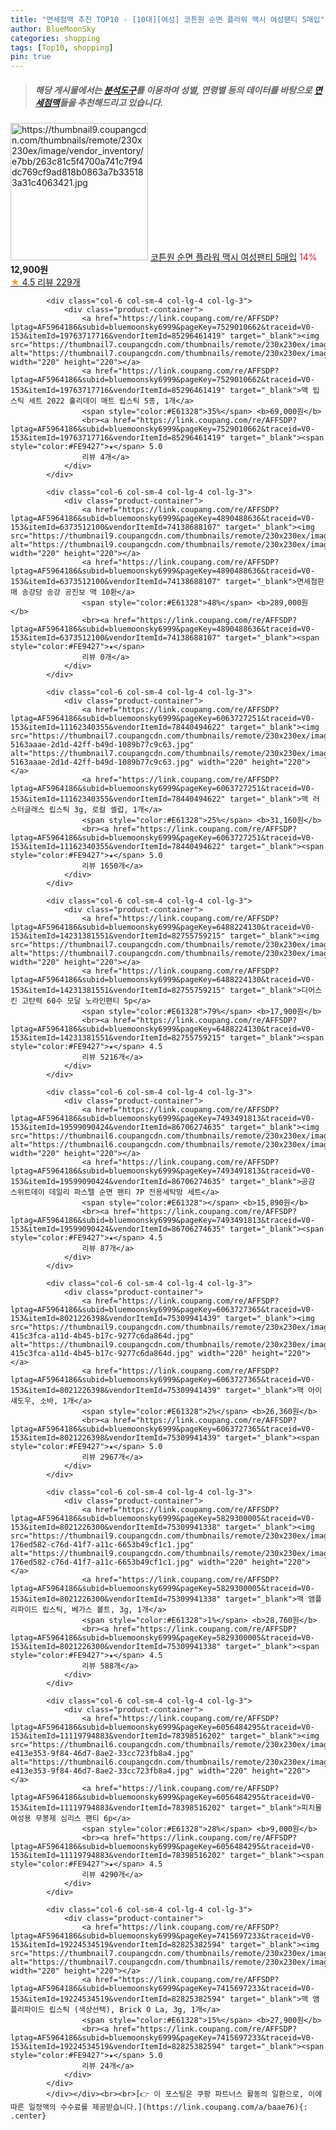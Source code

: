 ```yaml
---
title: "면세점맥 추천 TOP10 - [10대][여성] 코튼원 순면 플라워 맥시 여성팬티 5매입"
author: BlueMoonSky
categories: shopping
tags: [Top10, shopping]
pin: true
---
```


> ##### 해당 게시물에서는 [**분석도구**](https://itemscout.io/)를 이용하여 **성별**, **연령별** 등의 데이터를 바탕으로 [**면세점맥**](https://link.coupang.com/a/baae76)들을 추천해드리고 있습니다.
<div class="container"><div class="row">
            <div class="col-6 col-sm-4 col-lg-4 col-lg-3">
                <div class="product-container">
                    <a href="https://link.coupang.com/re/AFFSDP?lptag=AF5964186&subid=bluemoonsky6999&pageKey=6540450384&traceid=V0-153&itemId=14559671649&vendorItemId=81801954099" target="_blank"><img src="https://thumbnail9.coupangcdn.com/thumbnails/remote/230x230ex/image/vendor_inventory/e7bb/263c81c5f4700a741c7f94dc769cf9ad818b0863a7b335183a31c4063421.jpg" alt="https://thumbnail9.coupangcdn.com/thumbnails/remote/230x230ex/image/vendor_inventory/e7bb/263c81c5f4700a741c7f94dc769cf9ad818b0863a7b335183a31c4063421.jpg" width="220" height="220"></a>
                    <a href="https://link.coupang.com/re/AFFSDP?lptag=AF5964186&subid=bluemoonsky6999&pageKey=6540450384&traceid=V0-153&itemId=14559671649&vendorItemId=81801954099" target="_blank">코튼원 순면 플라워 맥시 여성팬티 5매입</a>
                    <span style="color:#E61328">14%</span> <b>12,900원</b>
                    <br><a href="https://link.coupang.com/re/AFFSDP?lptag=AF5964186&subid=bluemoonsky6999&pageKey=6540450384&traceid=V0-153&itemId=14559671649&vendorItemId=81801954099" target="_blank"><span style="color:#FE9427">★</span> 4.5
                    리뷰 229개</a>
                </div>
            </div>
            
            <div class="col-6 col-sm-4 col-lg-4 col-lg-3">
                <div class="product-container">
                    <a href="https://link.coupang.com/re/AFFSDP?lptag=AF5964186&subid=bluemoonsky6999&pageKey=7529010662&traceid=V0-153&itemId=19763717716&vendorItemId=85296461419" target="_blank"><img src="https://thumbnail7.coupangcdn.com/thumbnails/remote/230x230ex/image/vendor_inventory/d3eb/8ada48e393bc903486cac9593d087714cf0aa07dfe254583d22846c051c4.jpeg" alt="https://thumbnail7.coupangcdn.com/thumbnails/remote/230x230ex/image/vendor_inventory/d3eb/8ada48e393bc903486cac9593d087714cf0aa07dfe254583d22846c051c4.jpeg" width="220" height="220"></a>
                    <a href="https://link.coupang.com/re/AFFSDP?lptag=AF5964186&subid=bluemoonsky6999&pageKey=7529010662&traceid=V0-153&itemId=19763717716&vendorItemId=85296461419" target="_blank">맥 립스틱 세트 2022 홀리데이 매트 립스틱 5종, 1개</a>
                    <span style="color:#E61328">35%</span> <b>69,000원</b>
                    <br><a href="https://link.coupang.com/re/AFFSDP?lptag=AF5964186&subid=bluemoonsky6999&pageKey=7529010662&traceid=V0-153&itemId=19763717716&vendorItemId=85296461419" target="_blank"><span style="color:#FE9427">★</span> 5.0
                    리뷰 4개</a>
                </div>
            </div>
            
            <div class="col-6 col-sm-4 col-lg-4 col-lg-3">
                <div class="product-container">
                    <a href="https://link.coupang.com/re/AFFSDP?lptag=AF5964186&subid=bluemoonsky6999&pageKey=4890488636&traceid=V0-153&itemId=6373512100&vendorItemId=74138688107" target="_blank"><img src="https://thumbnail9.coupangcdn.com/thumbnails/remote/230x230ex/image/vendor_inventory/ce63/5d1be2721c97464fcd04104bd2de22d9a0eaa2dbd2aa81e17a18234d6107.JPG" alt="https://thumbnail9.coupangcdn.com/thumbnails/remote/230x230ex/image/vendor_inventory/ce63/5d1be2721c97464fcd04104bd2de22d9a0eaa2dbd2aa81e17a18234d6107.JPG" width="220" height="220"></a>
                    <a href="https://link.coupang.com/re/AFFSDP?lptag=AF5964186&subid=bluemoonsky6999&pageKey=4890488636&traceid=V0-153&itemId=6373512100&vendorItemId=74138688107" target="_blank">면세점판매 송강당 송강 공진보 맥 10환</a>
                    <span style="color:#E61328">48%</span> <b>289,000원</b>
                    <br><a href="https://link.coupang.com/re/AFFSDP?lptag=AF5964186&subid=bluemoonsky6999&pageKey=4890488636&traceid=V0-153&itemId=6373512100&vendorItemId=74138688107" target="_blank"><span style="color:#FE9427">★</span> 
                    리뷰 0개</a>
                </div>
            </div>
            
            <div class="col-6 col-sm-4 col-lg-4 col-lg-3">
                <div class="product-container">
                    <a href="https://link.coupang.com/re/AFFSDP?lptag=AF5964186&subid=bluemoonsky6999&pageKey=6063727251&traceid=V0-153&itemId=11162340355&vendorItemId=78440494622" target="_blank"><img src="https://thumbnail7.coupangcdn.com/thumbnails/remote/230x230ex/image/retail/images/108028972975897-5163aaae-2d1d-42ff-b49d-1089b77c9c63.jpg" alt="https://thumbnail7.coupangcdn.com/thumbnails/remote/230x230ex/image/retail/images/108028972975897-5163aaae-2d1d-42ff-b49d-1089b77c9c63.jpg" width="220" height="220"></a>
                    <a href="https://link.coupang.com/re/AFFSDP?lptag=AF5964186&subid=bluemoonsky6999&pageKey=6063727251&traceid=V0-153&itemId=11162340355&vendorItemId=78440494622" target="_blank">맥 러스터글래스 립스틱 3g, 로컬 셀럽, 1개</a>
                    <span style="color:#E61328">25%</span> <b>31,160원</b>
                    <br><a href="https://link.coupang.com/re/AFFSDP?lptag=AF5964186&subid=bluemoonsky6999&pageKey=6063727251&traceid=V0-153&itemId=11162340355&vendorItemId=78440494622" target="_blank"><span style="color:#FE9427">★</span> 5.0
                    리뷰 1650개</a>
                </div>
            </div>
            
            <div class="col-6 col-sm-4 col-lg-4 col-lg-3">
                <div class="product-container">
                    <a href="https://link.coupang.com/re/AFFSDP?lptag=AF5964186&subid=bluemoonsky6999&pageKey=6488224130&traceid=V0-153&itemId=14231381551&vendorItemId=82755759215" target="_blank"><img src="https://thumbnail7.coupangcdn.com/thumbnails/remote/230x230ex/image/vendor_inventory/bc09/b8a21f755aa691854a6e01aa0d39d50d3220d96c60a76825a0160da55f6c.png" alt="https://thumbnail7.coupangcdn.com/thumbnails/remote/230x230ex/image/vendor_inventory/bc09/b8a21f755aa691854a6e01aa0d39d50d3220d96c60a76825a0160da55f6c.png" width="220" height="220"></a>
                    <a href="https://link.coupang.com/re/AFFSDP?lptag=AF5964186&subid=bluemoonsky6999&pageKey=6488224130&traceid=V0-153&itemId=14231381551&vendorItemId=82755759215" target="_blank">디어스킨 고탄력 60수 모달 노라인팬티 5p</a>
                    <span style="color:#E61328">79%</span> <b>17,900원</b>
                    <br><a href="https://link.coupang.com/re/AFFSDP?lptag=AF5964186&subid=bluemoonsky6999&pageKey=6488224130&traceid=V0-153&itemId=14231381551&vendorItemId=82755759215" target="_blank"><span style="color:#FE9427">★</span> 4.5
                    리뷰 5216개</a>
                </div>
            </div>
            
            <div class="col-6 col-sm-4 col-lg-4 col-lg-3">
                <div class="product-container">
                    <a href="https://link.coupang.com/re/AFFSDP?lptag=AF5964186&subid=bluemoonsky6999&pageKey=7493491813&traceid=V0-153&itemId=19599090424&vendorItemId=86706274635" target="_blank"><img src="https://thumbnail6.coupangcdn.com/thumbnails/remote/230x230ex/image/vendor_inventory/8b62/e153aa884b2052f2adcff0ac1040e492cb1681898bdcd0b9cc03476d0cb4.jpg" alt="https://thumbnail6.coupangcdn.com/thumbnails/remote/230x230ex/image/vendor_inventory/8b62/e153aa884b2052f2adcff0ac1040e492cb1681898bdcd0b9cc03476d0cb4.jpg" width="220" height="220"></a>
                    <a href="https://link.coupang.com/re/AFFSDP?lptag=AF5964186&subid=bluemoonsky6999&pageKey=7493491813&traceid=V0-153&itemId=19599090424&vendorItemId=86706274635" target="_blank">공감 스위트데이 데일리 파스텔 순면 팬티 7P 전용세탁망 세트</a>
                    <span style="color:#E61328"></span> <b>15,890원</b>
                    <br><a href="https://link.coupang.com/re/AFFSDP?lptag=AF5964186&subid=bluemoonsky6999&pageKey=7493491813&traceid=V0-153&itemId=19599090424&vendorItemId=86706274635" target="_blank"><span style="color:#FE9427">★</span> 4.5
                    리뷰 87개</a>
                </div>
            </div>
            
            <div class="col-6 col-sm-4 col-lg-4 col-lg-3">
                <div class="product-container">
                    <a href="https://link.coupang.com/re/AFFSDP?lptag=AF5964186&subid=bluemoonsky6999&pageKey=6063727365&traceid=V0-153&itemId=8021226398&vendorItemId=75309941439" target="_blank"><img src="https://thumbnail9.coupangcdn.com/thumbnails/remote/230x230ex/image/retail/images/275987250126339-415c3fca-a11d-4b45-b17c-9277c6da864d.jpg" alt="https://thumbnail9.coupangcdn.com/thumbnails/remote/230x230ex/image/retail/images/275987250126339-415c3fca-a11d-4b45-b17c-9277c6da864d.jpg" width="220" height="220"></a>
                    <a href="https://link.coupang.com/re/AFFSDP?lptag=AF5964186&subid=bluemoonsky6999&pageKey=6063727365&traceid=V0-153&itemId=8021226398&vendorItemId=75309941439" target="_blank">맥 아이섀도우, 소바, 1개</a>
                    <span style="color:#E61328">2%</span> <b>26,360원</b>
                    <br><a href="https://link.coupang.com/re/AFFSDP?lptag=AF5964186&subid=bluemoonsky6999&pageKey=6063727365&traceid=V0-153&itemId=8021226398&vendorItemId=75309941439" target="_blank"><span style="color:#FE9427">★</span> 5.0
                    리뷰 2967개</a>
                </div>
            </div>
            
            <div class="col-6 col-sm-4 col-lg-4 col-lg-3">
                <div class="product-container">
                    <a href="https://link.coupang.com/re/AFFSDP?lptag=AF5964186&subid=bluemoonsky6999&pageKey=5829300005&traceid=V0-153&itemId=8021226300&vendorItemId=75309941338" target="_blank"><img src="https://thumbnail9.coupangcdn.com/thumbnails/remote/230x230ex/image/retail/images/3920637367594250-176ed582-c76d-41f7-a11c-6653b49cf1c1.jpg" alt="https://thumbnail9.coupangcdn.com/thumbnails/remote/230x230ex/image/retail/images/3920637367594250-176ed582-c76d-41f7-a11c-6653b49cf1c1.jpg" width="220" height="220"></a>
                    <a href="https://link.coupang.com/re/AFFSDP?lptag=AF5964186&subid=bluemoonsky6999&pageKey=5829300005&traceid=V0-153&itemId=8021226300&vendorItemId=75309941338" target="_blank">맥 앰플리파이드 립스틱, 베가스 볼트, 3g, 1개</a>
                    <span style="color:#E61328">1%</span> <b>28,760원</b>
                    <br><a href="https://link.coupang.com/re/AFFSDP?lptag=AF5964186&subid=bluemoonsky6999&pageKey=5829300005&traceid=V0-153&itemId=8021226300&vendorItemId=75309941338" target="_blank"><span style="color:#FE9427">★</span> 4.5
                    리뷰 588개</a>
                </div>
            </div>
            
            <div class="col-6 col-sm-4 col-lg-4 col-lg-3">
                <div class="product-container">
                    <a href="https://link.coupang.com/re/AFFSDP?lptag=AF5964186&subid=bluemoonsky6999&pageKey=6056484295&traceid=V0-153&itemId=11119794883&vendorItemId=78398516202" target="_blank"><img src="https://thumbnail6.coupangcdn.com/thumbnails/remote/230x230ex/image/retail/images/1109581992582695-e413e353-9f84-46d7-8ae2-33cc723fb8a4.jpg" alt="https://thumbnail6.coupangcdn.com/thumbnails/remote/230x230ex/image/retail/images/1109581992582695-e413e353-9f84-46d7-8ae2-33cc723fb8a4.jpg" width="220" height="220"></a>
                    <a href="https://link.coupang.com/re/AFFSDP?lptag=AF5964186&subid=bluemoonsky6999&pageKey=6056484295&traceid=V0-153&itemId=11119794883&vendorItemId=78398516202" target="_blank">피치몰 여성용 무봉제 심리스 팬티 6p</a>
                    <span style="color:#E61328">28%</span> <b>9,000원</b>
                    <br><a href="https://link.coupang.com/re/AFFSDP?lptag=AF5964186&subid=bluemoonsky6999&pageKey=6056484295&traceid=V0-153&itemId=11119794883&vendorItemId=78398516202" target="_blank"><span style="color:#FE9427">★</span> 4.5
                    리뷰 4290개</a>
                </div>
            </div>
            
            <div class="col-6 col-sm-4 col-lg-4 col-lg-3">
                <div class="product-container">
                    <a href="https://link.coupang.com/re/AFFSDP?lptag=AF5964186&subid=bluemoonsky6999&pageKey=7415697233&traceid=V0-153&itemId=19224534519&vendorItemId=82825382594" target="_blank"><img src="https://thumbnail7.coupangcdn.com/thumbnails/remote/230x230ex/image/vendor_inventory/d3b3/4777171392be8674d7da02afb561703277f98aba7e6ab1e856dcabb00148.jpg" alt="https://thumbnail7.coupangcdn.com/thumbnails/remote/230x230ex/image/vendor_inventory/d3b3/4777171392be8674d7da02afb561703277f98aba7e6ab1e856dcabb00148.jpg" width="220" height="220"></a>
                    <a href="https://link.coupang.com/re/AFFSDP?lptag=AF5964186&subid=bluemoonsky6999&pageKey=7415697233&traceid=V0-153&itemId=19224534519&vendorItemId=82825382594" target="_blank">맥 앰플리파이드 립스틱 (색상선택), Brick O La, 3g, 1개</a>
                    <span style="color:#E61328">15%</span> <b>27,900원</b>
                    <br><a href="https://link.coupang.com/re/AFFSDP?lptag=AF5964186&subid=bluemoonsky6999&pageKey=7415697233&traceid=V0-153&itemId=19224534519&vendorItemId=82825382594" target="_blank"><span style="color:#FE9427">★</span> 5.0
                    리뷰 24개</a>
                </div>
            </div>
            </div></div><br><br>[👉 이 포스팅은 쿠팡 파트너스 활동의 일환으로, 이에 따른 일정액의 수수료를 제공받습니다.](https://link.coupang.com/a/baae76){: .center}